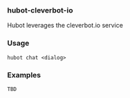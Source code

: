 ### hubot-cleverbot-io

Hubot leverages the cleverbot.io service

### Usage

```
hubot chat <dialog>
```

### Examples

```
TBD
```